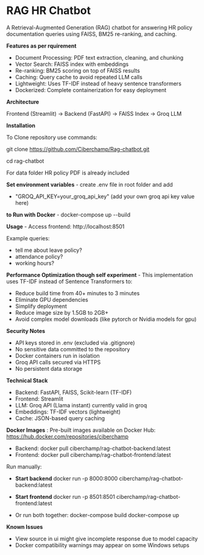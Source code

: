 # RAG HR Chatbot
A Retrieval-Augmented Generation (RAG) chatbot for answering HR policy documentation queries using FAISS, BM25 re-ranking, and caching.

**Features as per rquirement**
- Document Processing: PDF text extraction, cleaning, and chunking
- Vector Search: FAISS index with embeddings
- Re-ranking: BM25 scoring on top of FAISS results
- Caching: Query cache to avoid repeated LLM calls
- Lightweight: Uses TF-IDF instead of heavy sentence transformers
- Dockerized: Complete containerization for easy deployment

**Architecture** 

Frontend (Streamlit) → Backend (FastAPI) → FAISS Index → Groq LLM

**Installation**

To Clone repository use commands:

git clone https://github.com/Ciberchamp/Rag-chatbot.git

cd rag-chatbot

For data folder HR policy PDF is already included

**Set environment variables** - 
create .env file in root folder and add
- "GROQ_API_KEY=your_groq_api_key" (add your own groq api key value here) 

**to Run with Docker**  - 
docker-compose up --build

**Usage** - 
Access frontend: http://localhost:8501

Example queries:
- tell me about leave policy?
- attendance policy?
- working hours?

**Performance Optimization though self experiment** - 
This implementation uses TF-IDF instead of Sentence Transformers to:
- Reduce build time from 40+ minutes to 3 minutes
- Eliminate GPU dependencies
- Simplify deployment
- Reduce image size by 1.5GB to 2GB+
- Avoid complex model downloads (like pytorch or Nvidia models for gpu)

**Security Notes**
- API keys stored in .env (excluded via .gitignore)
- No sensitive data committed to the repository
- Docker containers run in isolation
- Groq API calls secured via HTTPS
- No persistent data storage

**Technical Stack**
- Backend: FastAPI, FAISS, Scikit-learn (TF-IDF)
- Frontend: Streamlit
- LLM: Groq API (Llama instant) currently valid in groq
- Embeddings: TF-IDF vectors (lightweight)
- Cache: JSON-based query caching

**Docker Images** :
Pre-built images available on Docker Hub: https://hub.docker.com/repositories/ciberchamp
- Backend:
 docker pull ciberchamp/rag-chatbot-backend:latest
- Frontend:
 docker pull ciberchamp/rag-chatbot-frontend:latest

Run manually:
- **Start backend**
docker run -p 8000:8000 ciberchamp/rag-chatbot-backend:latest

- **Start frontend**
docker run -p 8501:8501 ciberchamp/rag-chatbot-frontend:latest

- Or run both together: docker-compose build
docker-compose up

**Known Issues**
- View source in ui might give incomplete response due to model capacity
- Docker compatibility warnings may appear on some Windows setups
